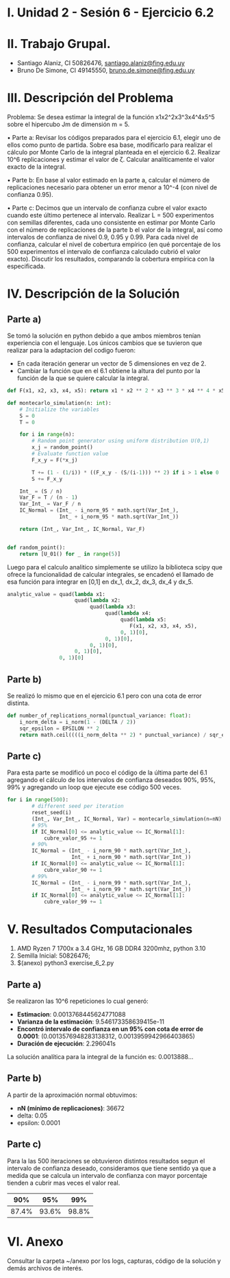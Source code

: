 # I. Unidad 2 - Sesión 6 -  Ejercicio 6.2

# II. Trabajo Grupal.
* Santiago Alaniz, CI 50826476, santiago.alaniz@fing.edu.uy
* Bruno De Simone, CI 49145550, bruno.de.simone@fing.edu.uy

# III. Descripción del Problema

Problema: Se desea estimar la integral de la función x1x2^2x3^3x4^4x5^5 sobre el hipercubo Jm de dimensión m = 5.

• Parte a: Revisar los códigos preparados para el ejercicio 6.1, elegir uno de ellos como punto de partida. Sobre esa base, modificarlo para realizar el cálculo por Monte Carlo de la integral planteada en el ejercicio 6.2. Realizar 10^6 replicaciones y estimar el valor de ζ. Calcular analíticamente el valor exacto de la integral.

• Parte b: En base al valor estimado en la parte a, calcular el número de replicaciones necesario para obtener un error menor a 10^-4 (con nivel de confianza 0.95).

• Parte c: Decimos que un intervalo de confianza cubre el valor exacto cuando este último pertenece al intervalo. Realizar L = 500 experimentos con semillas diferentes, cada uno consistente en estimar por Monte Carlo con el número de replicaciones de la parte b el valor de la integral, así como intervalos de confianza de nivel 0.9, 0.95 y 0.99. Para cada nivel de confianza, calcular el nivel de cobertura empírico (en qué porcentaje de los 500 experimentos el intervalo de confianza calculado cubrió el valor exacto). Discutir los resultados, comparando la cobertura empírica con la especificada.

# IV. Descripción de la Solución

## Parte a)
Se tomó la solución en python debido a que ambos miembros tenían experiencia con el lenguaje. Los únicos cambios que se tuvieron que realizar para la adaptacion del codigo fueron:
* En cada iteración generar un vector de 5 dimensiones en vez de 2.
* Cambiar la función que en el 6.1 obtiene la altura del punto por la función de la que se quiere calcular la integral.

```python
def F(x1, x2, x3, x4, x5): return x1 * x2 ** 2 * x3 ** 3 * x4 ** 4 * x5 ** 5

def montecarlo_simulation(n: int):
    # Initialize the variables
    S = 0
    T = 0

    for i in range(n):
        # Random point generator using uniform distribution U(0,1)
        x_j = random_point()
        # Evaluate function value
        F_x_y = F(*x_j)

        T += (1 - (1/i)) * ((F_x_y - (S/(i-1))) ** 2) if i > 1 else 0
        S += F_x_y

    Int_ = (S / n)
    Var_F = T / (n - 1)
    Var_Int_ = Var_F / n
    IC_Normal = (Int_ - i_norm_95 * math.sqrt(Var_Int_),
                 Int_ + i_norm_95 * math.sqrt(Var_Int_))

    return (Int_, Var_Int_, IC_Normal, Var_F)


def random_point():
    return [U_01() for _ in range(5)]
```

Luego para el calculo analitico simplemente se utilizo la biblioteca scipy que ofrece la funcionalidad de calcular integrales, se encadenó el llamado de esa función para integrar en [0,1] en dx_1, dx_2, dx_3, dx_4 y dx_5.
```python
analytic_value = quad(lambda x1:
                      quad(lambda x2:
                           quad(lambda x3:
                                quad(lambda x4:
                                     quad(lambda x5: 
                                        F(x1, x2, x3, x4, x5),
                                     0, 1)[0],
                                0, 1)[0], 
                           0, 1)[0], 
                      0, 1)[0], 
                 0, 1)[0]
```


## Parte b)
Se realizó lo mismo que en el ejercicio 6.1 pero con una cota de error distinta.
```python
def number_of_replications_normal(punctual_variance: float):
    i_norm_delta = i_norm(1 - (DELTA / 2))
    sqr_epsilon = EPSILON ** 2
    return math.ceil((((i_norm_delta ** 2) * punctual_variance) / sqr_epsilon))
```

## Parte c)
Para esta parte se modificó un poco el código de la última parte del 6.1 agregando el cálculo de los intervalos de confianza deseados 90%, 95%, 99% y agregando un loop que ejecute ese código 500 veces.
```python
for i in range(500):
		# different seed per iteration
        reset_seed(i)
        (Int_, Var_Int_, IC_Normal, Var) = montecarlo_simulation(n=nN)
        # 95%
        if IC_Normal[0] <= analytic_value <= IC_Normal[1]:
            cubre_valor_95 += 1
        # 90%
        IC_Normal = (Int_ - i_norm_90 * math.sqrt(Var_Int_),
                     Int_ + i_norm_90 * math.sqrt(Var_Int_))
        if IC_Normal[0] <= analytic_value <= IC_Normal[1]:
            cubre_valor_90 += 1
        # 99%
        IC_Normal = (Int_ - i_norm_99 * math.sqrt(Var_Int_),
                     Int_ + i_norm_99 * math.sqrt(Var_Int_))
        if IC_Normal[0] <= analytic_value <= IC_Normal[1]:
            cubre_valor_99 += 1
```

# V. Resultados Computacionales

1. AMD Ryzen 7 1700x a 3.4 GHz, 16 GB DDR4 3200mhz, python 3.10
2. Semilla Inicial: 50826476;
3. $(anexo) python3 exercise_6_2.py

## Parte a)
Se realizaron las 10^6 repeticiones lo cual generó:
 * <b>Estimacion</b>: 0.0013768445624771088
 * <b>Varianza de la estimación</b>: 9.546173358639415e-11
 * <b>Encontró intervalo de confianza en un 95% con cota de error de 0.0001</b>: (0.0013576948283138312, 0.0013959942966403865)
 * <b>Duración de ejecución</b>: 2.296041s

La solución analítica para la integral de la función es: 0.0013888...

## Parte b)
A partir de la aproximación normal obtuvimos:
* <b>nN (mínimo de replicaciones)</b>: 36672
* delta: 0.05
* epsilon: 0.0001

## Parte c)
Para la las 500 iteraciones se obtuvieron distintos resultados segun el intervalo de confianza deseado, consideramos que tiene sentido ya que a medida que se calcula un intervalo de confianza con mayor porcentaje tienden a cubrir mas veces el valor real.

| 90% | 95% | 99% |
|:--:|:-----:|:-------:|
| 87.4% | 93.6%  | 98.8%   |

# VI. Anexo

Consultar la carpeta ~/anexo por los logs, capturas, código de la solución y demás archivos de interés.
